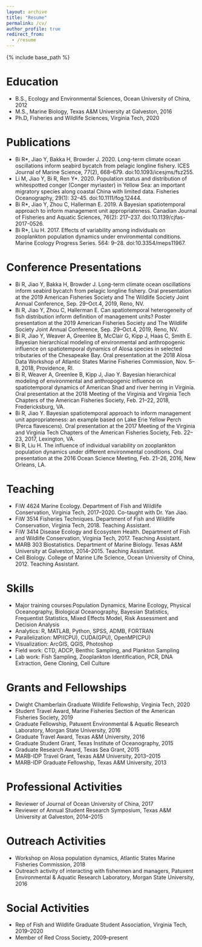 ```yaml
---
layout: archive
title: "Resume"
permalink: /cv/
author_profile: true
redirect_from:
  - /resume
---
```


{% include base_path %}

Education
======
* B.S., Ecology and Environmental Sciences, Ocean University of China, 2012
* M.S., Marine Biology, Texas A&M University at Galveston, 2016
* Ph.D, Fisheries and Wildlife Sciences, Virginia Tech, 2020

Publications
======
* Bi R*, Jiao Y, Bakka H, Browder J. 2020. Long-term climate ocean oscillations inform seabird bycatch from pelagic longline fishery. ICES Journal of Marine Science, 77(2), 668–679. doi:10.1093/icesjms/fsz255.
* Li M, Jiao Y, Bi R, Ren Y*. 2020. Population status and distribution of whitespotted conger (Conger myriaster) in Yellow Sea: an important migratory species along coastal China with limited data. Fisheries Oceanography, 29(1): 32–45. doi:10.1111/fog.12444.
* Bi R*, Jiao Y, Zhou C, Hallerman E. 2019. A Bayesian spatiotemporal approach to inform management unit appropriateness. Canadian Journal of Fisheries and Aquatic Sciences, 76(2): 217–237. doi:10.1139/cjfas-2017-0526.
* Bi R*, Liu H. 2017. Effects of variability among individuals on zooplankton population dynamics under environmental conditions. Marine Ecology Progress Series. 564: 9–28. doi:10.3354/meps11967.
  
Conference Presentations
======
* Bi R, Jiao Y, Bakka H, Browder J. Long-term climate ocean oscillations inform seabird bycatch from pelagic longline fishery. Oral presentation at the 2019 American Fisheries Society and The Wildlife Society Joint Annual Conference, Sep. 29–Oct.4, 2019, Reno, NV.
* Bi R, Jiao Y, Zhou C, Hallerman E. Can spatiotemporal heterogeneity of fish distribution inform definition of management units? Poster presentation at the 2019 American Fisheries Society and The Wildlife Society Joint Annual Conference, Sep. 29–Oct.4, 2019, Reno, NV.
* Bi R, Jiao Y, Weaver A, Greenlee B, McClair G, Kipp J, Haas C, Smith E. Bayesian hierarchical modeling of environmental and anthropogenic influence on spatiotemporal dynamics of Alosa species in selected tributaries of the Chesapeake Bay. Oral presentation at the 2018 Alosa Data Workshop of Atlantic States Marine Fisheries Commission, Nov. 5–8, 2018, Providence, RI.
* Bi R, Weaver A, Greenlee B, Kipp J, Jiao Y. Bayesian hierarchical modeling of environmental and anthropogenic influence on spatiotemporal dynamics of American Shad and river herring in Virginia. Oral presentation at the 2018 Meeting of the Virginia and Virginia Tech Chapters of the American Fisheries Society, Feb. 21–22, 2018, Fredericksburg, VA.
* Bi R, Jiao Y. Bayesian spatiotemporal approach to inform management unit appropriateness: an example based on Lake Erie Yellow Perch (Perca flavescens). Oral presentation at the 2017 Meeting of the Virginia and Virginia Tech Chapters of the American Fisheries Society, Feb. 22–23, 2017, Lexington, VA.
* Bi R, Liu H. The influence of individual variability on zooplankton population dynamics under different environmental conditions. Oral presentation at the 2016 Ocean Science Meeting, Feb. 21–26, 2016, New Orleans, LA.
  
Teaching
======
* FiW 4624 Marine Ecology. Department of Fish and Wildlife Conservation, Virginia Tech, 2017–2020. Co-taught with Dr. Yan Jiao.
* FiW 3514 Fisheries Techniques. Department of Fish and Wildlife Conservation, Virginia Tech, 2018. Teaching Assistant.
* FiW 3414 Disease Ecology and Ecosystem Health. Department of Fish and Wildlife Conservation, Virginia Tech, 2017. Teaching Assistant.
* MARB 303 Biostatistics. Department of Marine Biology. Texas A&M University at Galveston, 2014–2015. Teaching Assistant.
* Cell Biology. College of Marine Life Science, Ocean University of China, 2012. Teaching Assistant.

Skills
======
* Major training courses:Population Dynamics, Marine Ecology, Physical Oceanography, Biological Oceanography, Bayesian Statistics, Frequentist Statistics, Mixed Effects Model, Risk Assessment and Decision Analysis
* Analytics: R, MATLAB, Python, SPSS, ADMB, FORTRAN
* Parallelization: MPI(CPU), CUDA(GPU), OpenMP(CPU)
* Visualization: ArcGIS, QGIS, Photoshop
* Field work: CTD, ADCP, Benthic Sampling, and Plankton Sampling
* Lab work: Fish Sampling, Zooplankton Identification, PCR, DNA Extraction, Gene Cloning, Cell Culture

Grants and Fellowships
======
* Dwight Chamberlain Graduate Wildlife Fellowship, Virginia Tech, 2020
* Student Travel Award, Marine Fisheries Section of the American Fisheries Society, 2019
* Graduate Fellowship, Patuxent Environmental & Aquatic Research Laboratory, Morgan State University, 2016
* Graduate Travel Award, Texas A&M University, 2016
* Graduate Student Grant, Texas Institute of Oceanography, 2015
* Graduate Research Award, Texas Sea Grant, 2015
* MARB-IDP Travel Grant, Texas A&M University, 2013–2015
* MARB-IDP Graduate Fellowship, Texas A&M University, 2013
  
Professional Activities
======
* Reviewer of Journal of Ocean University of China, 2017
* Reviewer of Annual Student Research Symposium, Texas A&M University at Galveston, 2014–2015

Outreach Activities
======
* Workshop on Alosa population dynamics, Atlantic States Marine Fisheries Commission, 2018
* Outreach activity of interacting with fishermen and managers, Patuxent Environmental & Aquatic Research Laboratory, Morgan State University, 2016

Social Activities
======
* Rep of Fish and Wildlife Graduate Student Association, Virginia Tech, 2019–2020
* Member of Red Cross Society, 2009–present
